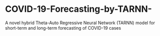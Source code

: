 # COVID-19-Forecasting-by-TARNN-
A novel hybrid Theta-Auto Regressive Neural Network (TARNN) model for short-term and long-term forecasting of COVID-19 cases
